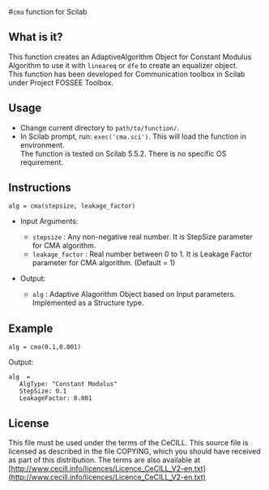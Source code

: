 #`cma` function for Scilab

What is it?
-----------
This function creates an AdaptiveAlgorithm Object for Constant Modulus Algorithm to use it with `lineareq` or `dfe` to create an equalizer object.<br>
    This function has been developed for Communication toolbox in Scilab under Project FOSSEE Toolbox.<br>

Usage
-----
- Change current directory to `path/to/function/`.
- In Scilab prompt, run: `exec('cma.sci')`. This will load the function in environment.<br>
The function is tested on Scilab 5.5.2. There is no specific OS requirement.

Instructions
------------
`alg = cma(stepsize, leakage_factor)`
  - Input Arguments:
    * `stepsize`        :   Any non-negative real number. It is StepSize parameter for CMA algorithm.
    * `leakage_factor`  :   Real number between 0 to 1. It is Leakage Factor parameter for CMA algorithm. (Default = 1)

  - Output:
    * `alg`             :   Adaptive Alagorithm Object based on Input parameters. Implemented as a Structure type.
    
Example
-------
```
alg = cma(0.1,0.001)
```
Output:
```
alg  =
   AlgType: "Constant Modulus"
   StepSize: 0.1
   LeakageFactor: 0.001
```

License
-------
This file must be used under the terms of the CeCILL.
This source file is licensed as described in the file COPYING, which
you should have received as part of this distribution.  The terms
are also available at    
[http://www.cecill.info/licences/Licence_CeCILL_V2-en.txt](http://www.cecill.info/licences/Licence_CeCILL_V2-en.txt)
